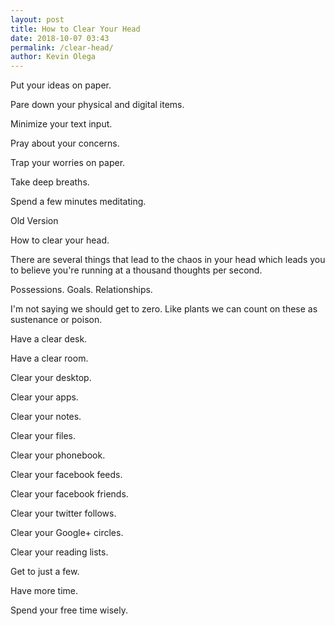```yaml
--- 
layout: post 
title: How to Clear Your Head
date: 2018-10-07 03:43
permalink: /clear-head/ 
author: Kevin Olega 
--- 
```

Put your ideas on paper.

Pare down your physical and digital items.

Minimize your text input.

Pray about your concerns.

Trap your worries on paper.

Take deep breaths.

Spend a few minutes meditating.


Old Version

How to clear your head.

There are several things that lead to the chaos in your head which leads you to believe you're running at a thousand thoughts per second.

Possessions. Goals. Relationships.

I'm not saying we should get to zero. Like plants we can count on these as sustenance or poison.

Have a clear desk.

Have a clear room.

Clear your desktop.

Clear your apps.

Clear your notes.

Clear your files.

Clear your phonebook.

Clear your facebook feeds.

Clear your facebook friends.

Clear your twitter follows.

Clear your Google+ circles.

Clear your reading lists.

Get to just a few.

Have more time.

Spend your free time wisely.